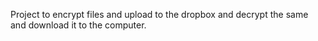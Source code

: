 Project to encrypt files and upload to the dropbox and decrypt the same and download it to the computer. 
